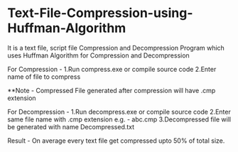 # Text-File-Compression-using-Huffman-Algorithm
It is a text file, script file Compression and Decompression Program which uses Huffman Algorithm for Compression and Decompression

For Compression - 
1.Run compress.exe or compile source code
2.Enter name of file to compress

**Note - Compressed File generated after compression will have .cmp extension

For Decompression - 
1.Run decompress.exe or compile source code
2.Enter same file name with .cmp extension e.g. - abc.cmp
3.Decompressed file will be generated with name Decompressed.txt

Result - 
On average every text file get compressed upto 50% of total size.
